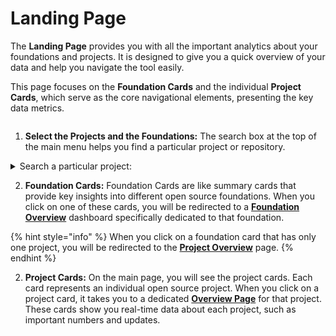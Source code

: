 # Landing Page

The **Landing Page** provides you with all the important analytics about your foundations and projects. It is designed to give you a quick overview of your data and help you navigate the tool easily.

This page focuses on the **Foundation Cards** and the individual **Project Cards**, which serve as the core navigational elements, presenting the key data metrics.

<figure><img src="../../../../.gitbook/assets/Landing_page.gif" alt=""><figcaption></figcaption></figure>

1. **Select the Projects and the Foundations:** The search box at the top of the main menu helps you find a particular project or repository.

<details>

<summary>Search a particular project: </summary>

1. To find a particular project, simply enter its name or relevant keywords into the search box.
2. As you type, the search functionality provides real-time suggestions based on your input, making it easier to identify the desired project quickly.
3. Once you find the project you're looking for, you can click on it to access its dedicated overview page.

</details>

2. **Foundation Cards:** Foundation Cards are like summary cards that provide key insights into different open source foundations. When you click on one of these cards, you will be redirected to a [**Foundation Overview**](accessing-the-foundation-overview-page/foundation-overview/) dashboard specifically dedicated to that foundation.

{% hint style="info" %}
When you click on a foundation card that has only one project, you will be redirected to the [**Project Overview**](../../project-overview-page/) page.
{% endhint %}

2. **Project Cards:** On the main page, you will see the project cards. Each card represents an individual open source project. When you click on a project card, it takes you to a dedicated [**Overview Page**](../../project-overview-page/) for that project. These cards show you real-time data about each project, such as important numbers and updates.

